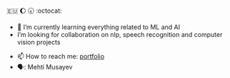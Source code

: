:eu: :moon: :clock730: :octocat:
- 🌱 I’m currently learning everything related to ML and AI
- I’m looking for collaboration on nlp, speech recognition and computer vision projects
<!--- - 🤔 I’m looking for help with **finding new opportunity** --->
- 📫 How to reach me: [portfolio](https://musayev.me)
- 🗣️: Mehti Musayev

